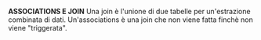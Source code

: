 <b>ASSOCIATIONS E JOIN</b>
Una join è l'unione di due tabelle per un'estrazione combinata di dati. Un'associations è una join che non viene fatta finchè non viene "triggerata".
